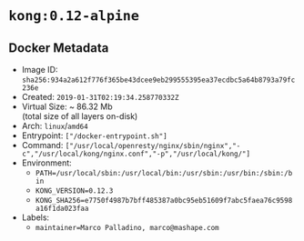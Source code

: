 # `kong:0.12-alpine`

## Docker Metadata

- Image ID: `sha256:934a2a612f776f365be43dcee9eb299555395ea37ecdbc5a64b8793a79fc236e`
- Created: `2019-01-31T02:19:34.258770332Z`
- Virtual Size: ~ 86.32 Mb  
  (total size of all layers on-disk)
- Arch: `linux`/`amd64`
- Entrypoint: `["/docker-entrypoint.sh"]`
- Command: `["/usr/local/openresty/nginx/sbin/nginx","-c","/usr/local/kong/nginx.conf","-p","/usr/local/kong/"]`
- Environment:
  - `PATH=/usr/local/sbin:/usr/local/bin:/usr/sbin:/usr/bin:/sbin:/bin`
  - `KONG_VERSION=0.12.3`
  - `KONG_SHA256=e7750f4987b7bff485387a0bc95eb51609f7abc5faea76c9598a16f1da023faa`
- Labels:
  - `maintainer=Marco Palladino, marco@mashape.com`
